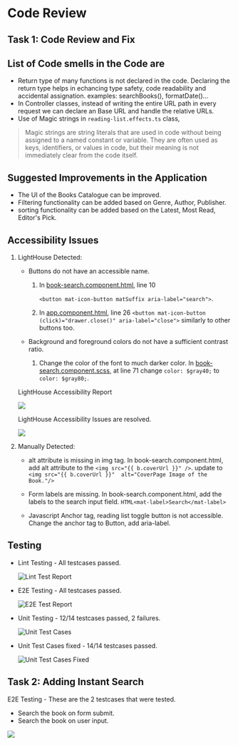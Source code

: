 # Code Review 


## Task 1: Code Review and Fix

  ## List of Code smells in the Code are
  * Return type of many functions is not declared in the code. Declaring the return type helps in echancing type safety, code readability and accidental assignation. 
        examples: searchBooks(), formatDate()...
  * In Controller classes, instead of writing the entire URL path in every request we can declare an Base URL and handle the relative URLs.
  * Use of Magic strings in `reading-list.effects.ts` class,

> Magic strings are string literals that are used in code without being assigned to a named constant or variable. They are often used as keys, identifiers, or values in code, but their meaning is not immediately clear from the code itself.

  ## Suggested Improvements in the Application
  * The UI of the Books Catalogue can be improved.
  * Filtering functionality can be added based on Genre, Author, Publisher.
  * sorting functionality can be added based on the Latest, Most Read, Editor's Pick.
  
    
## Accessibility Issues
  1. LightHouse Detected:
     * Buttons do not have an accessible name.
       1. In [book-search.component.html](./libs/books/feature/src/lib/book-search/book-search.component.html), line 10
          
          `<button mat-icon-button matSuffix aria-label="search">`.
       
       2. In [app.component.html](./apps/okreads/browser/src/app/app.component.html), line 26
            `<button mat-icon-button (click)="drawer.close()" aria-label="close">`
            similarly to other buttons too.

     * Background and foreground colors do not have a sufficient contrast ratio.
       1. Change the color of the font to much darker color.
          In [book-search.component.scss](./libs/books/feature/src/lib/book-search/book-search.component.scss), at line 71 change `color: $gray40;` to `color: $gray80;`.

     LightHouse Accessibility Report
     
     ![](./screencapture-Code_Review_Accessibility_Issue.png)

     LightHouse Accessibility Issues are resolved.
     
     ![](./screencapture-Code_Review_Accessibility_Resolved.png)

  3. Manually Detected:
      * alt attribute is missing in img tag.
          In book-search.component.html, add alt attribute to the `<img src="{{ b.coverUrl }}" />`. 
          update to `<img src="{{ b.coverUrl }}"  alt="CoverPage Image of the Book."/>`

     * Form labels are missing.
          In book-search.component.html, add the labels to the search input field.
          `HTML<mat-label>Search</mat-label>`
     * Javascript Anchor tag, reading list toggle button is not accessible. 
          Change the anchor tag to Button, add aria-label.

## Testing
* Lint Testing - All testcases passed.
  
  ![Lint Test Report](./screencapture-Lint_Test_Report.png)
  
* E2E Testing - All testcases passed.
  
  ![E2E Test Report](./screencapture-E2E_Test_Report.png)
  
* Unit Testing - 12/14 testcases passed, 2 failures.
  
  ![Unit Test Cases](./screencapture-Unit_Test_Report.png)
  
* Unit Test Cases fixed - 14/14 testcases passed.
  
  ![Unit Test Cases Fixed](./screencapture-Unit_Test_Fix.png)


## Task 2: Adding Instant Search

E2E Testing - These are the 2 testcases that were tested.
* Search the book on form submit.
* Search the book on user input.

![](./screencapture-E2E_Instant_Search.png)
